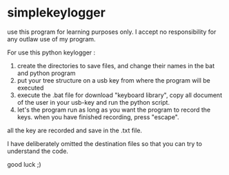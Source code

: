 # simplekeylogger
use this program for learning purposes only. I accept no responsibility for any outlaw use of my program.

For use this python keylogger :

1) create the directories to save files, and change their names in the bat and python program
2) put your tree structure on a usb key from where the program will be executed 
3) execute the .bat file for download "keyboard library", copy all document of the user in your usb-key and run the python script.
4) let's the program run as long as you want the program to record the keys. when you have finished recording, press "escape".

all the key are recorded and save in the .txt file.

I have deliberately omitted the destination files so that you can try to understand the code.

good luck ;)
